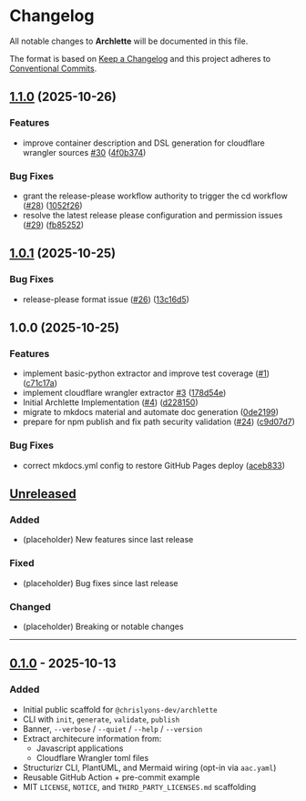 # Changelog

All notable changes to **Archlette** will be documented in this file.

The format is based on [Keep a Changelog](https://keepachangelog.com/en/1.1.0/)
and this project adheres to [Conventional Commits](https://www.conventionalcommits.org/en/v1.0.0/).

## [1.1.0](https://github.com/chrislyons-dev/archlette/compare/v1.0.1...v1.1.0) (2025-10-26)


### Features

* improve container description and DSL generation for cloudflare wrangler sources [#30](https://github.com/chrislyons-dev/archlette/issues/30) ([4f0b374](https://github.com/chrislyons-dev/archlette/commit/4f0b374d4701a52983699d8e7b468dcc50784ca6))


### Bug Fixes

* grant the release-please workflow authority to trigger the cd workflow ([#28](https://github.com/chrislyons-dev/archlette/issues/28)) ([1052f26](https://github.com/chrislyons-dev/archlette/commit/1052f26485facf3ea085ad9ce8e4afacd39c9065))
* resolve the latest release please configuration and permission issues  ([#29](https://github.com/chrislyons-dev/archlette/issues/29)) ([fb85252](https://github.com/chrislyons-dev/archlette/commit/fb85252cdf255f576ccc3b930e10ac1ff88a9e65))

## [1.0.1](https://github.com/chrislyons-dev/archlette/compare/v1.0.0...v1.0.1) (2025-10-25)

### Bug Fixes

- release-please format issue ([#26](https://github.com/chrislyons-dev/archlette/issues/26)) ([13c16d5](https://github.com/chrislyons-dev/archlette/commit/13c16d553d701efaf9b296db7f453e1e31bd3468))

## 1.0.0 (2025-10-25)

### Features

- implement basic-python extractor and improve test coverage ([#1](https://github.com/chrislyons-dev/archlette/issues/1)) ([c71c17a](https://github.com/chrislyons-dev/archlette/commit/c71c17a55521ecca18ad69191130b182d88f7a45))
- implement cloudflare wrangler extractor [#3](https://github.com/chrislyons-dev/archlette/issues/3) ([178d54e](https://github.com/chrislyons-dev/archlette/commit/178d54e3a17441437ac03d3b21f42bc537f18703))
- Initial Archlette Implementation ([#4](https://github.com/chrislyons-dev/archlette/issues/4)) ([d228150](https://github.com/chrislyons-dev/archlette/commit/d228150640cfe3fb4e3be88bab9642f23531ac1a))
- migrate to mkdocs material and automate doc generation ([0de2199](https://github.com/chrislyons-dev/archlette/commit/0de21994c0fee0d537ea7071db1557256f7e08fc))
- prepare for npm publish and fix path security validation ([#24](https://github.com/chrislyons-dev/archlette/issues/24)) ([c9d07d7](https://github.com/chrislyons-dev/archlette/commit/c9d07d707773d32ef7e82bd989b5b6b9316532e2))

### Bug Fixes

- correct mkdocs.yml config to restore GitHub Pages deploy ([aceb833](https://github.com/chrislyons-dev/archlette/commit/aceb8334ecdac009be20de63b8ccd81c5f7e5a3b))

## [Unreleased]

### Added

- (placeholder) New features since last release

### Fixed

- (placeholder) Bug fixes since last release

### Changed

- (placeholder) Breaking or notable changes

---

## [0.1.0] - 2025-10-13

### Added

- Initial public scaffold for `@chrislyons-dev/archlette`
- CLI with `init`, `generate`, `validate`, `publish`
- Banner, `--verbose` / `--quiet` / `--help` / `--version`
- Extract architecure information from:
  - Javascript applications
  - Cloudflare Wrangler toml files
- Structurizr CLI, PlantUML, and Mermaid wiring (opt-in via `aac.yaml`)
- Reusable GitHub Action + pre-commit example
- MIT `LICENSE`, `NOTICE`, and `THIRD_PARTY_LICENSES.md` scaffolding

[Unreleased]: https://github.com/chrislyons-dev/archlette/compare/v0.1.0...HEAD
[0.1.0]: https://github.com/chrislyons-dev/archlette/releases/tag/v0.1.0
